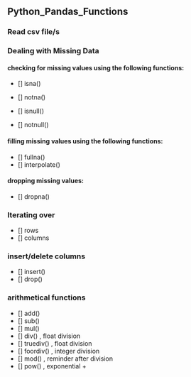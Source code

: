 ## Python_Pandas_Functions
### Read csv file/s
### Dealing with Missing Data
#### checking for missing values using the following functions:
- [] isna()
- [] notna()

- [] isnull()
- [] notnull()


#### filling missing values using the following functions:
- [] fullna()
- [] interpolate()


#### dropping missing values:
- [] dropna()

### Iterating over
- [] rows
- [] columns

### insert/delete columns
- [] insert()
- [] drop()

### arithmetical functions
- [] add()
- [] sub()
- [] mul()
- [] div() , float division
- [] truediv() , float division
- [] foordiv() , integer division
- [] mod() , reminder after division
- [] pow() , exponential +





